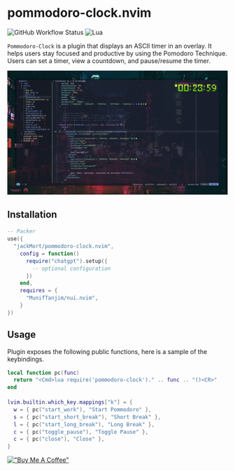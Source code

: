 # pommodoro-clock.nvim

![GitHub Workflow Status](http://img.shields.io/github/actions/workflow/status/jackMort/pommodoro-clock.nvim/default.yml?branch=main&style=for-the-badge)
![Lua](https://img.shields.io/badge/Made%20with%20Lua-blueviolet.svg?style=for-the-badge&logo=lua)


`Pommodoro-Clock` is a plugin that displays an ASCII timer in an overlay. It helps users stay focused and productive by using the Pomodoro Technique.
Users can set a timer, view a countdown, and pause/resume the timer.

![preview image](https://github.com/jackMort/pommodoro-clock.nvim/blob/media/preview.png?raw=true)

## Installation

```lua
-- Packer
use({
  "jackMort/pommodoro-clock.nvim",
    config = function()
      require("chatgpt").setup({
        -- optional configuration
      })
    end,
    requires = {
      "MunifTanjim/nui.nvim",
    }
})
```

## Usage

Plugin exposes the following public functions, here is a sample of the keybindings.

```lua
local function pc(func)
  return "<Cmd>lua require('pommodoro-clock')." .. func .. "()<CR>"
end

lvim.builtin.which_key.mappings["k"] = {
  w = { pc("start_work"), "Start Pommodoro" },
  s = { pc("start_short_break"), "Short Break" },
  l = { pc("start_long_break"), "Long Break" },
  c = { pc("toggle_pause"), "Toggle Pause" },
  c = { pc("close"), "Close" },
}
```

[!["Buy Me A Coffee"](https://www.buymeacoffee.com/assets/img/custom_images/orange_img.png)](https://www.buymeacoffee.com/jackMort)

